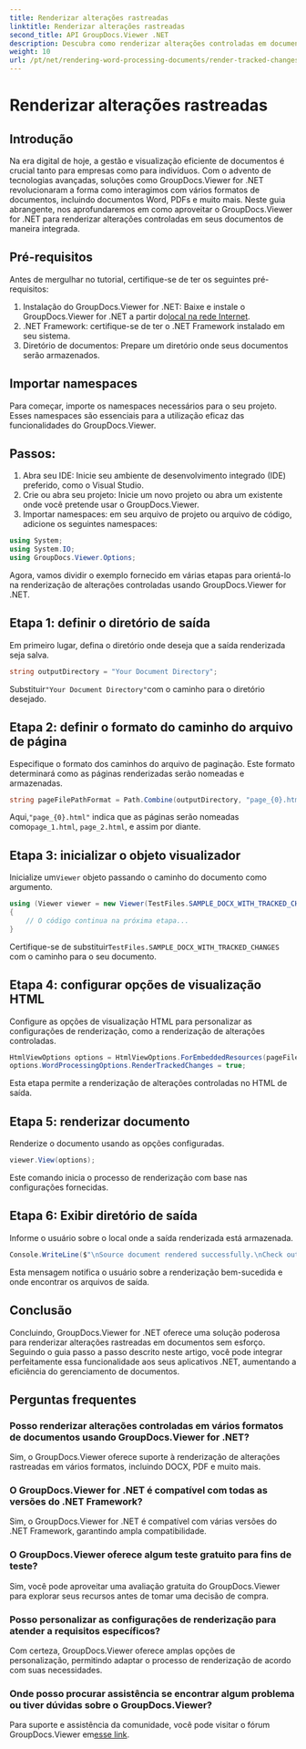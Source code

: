 ```yaml
---
title: Renderizar alterações rastreadas
linktitle: Renderizar alterações rastreadas
second_title: API GroupDocs.Viewer .NET
description: Descubra como renderizar alterações controladas em documentos sem esforço usando GroupDocs.Viewer for .NET. Aumente a eficiência do gerenciamento de documentos.
weight: 10
url: /pt/net/rendering-word-processing-documents/render-tracked-changes/
---
```


# Renderizar alterações rastreadas

## Introdução
Na era digital de hoje, a gestão e visualização eficiente de documentos é crucial tanto para empresas como para indivíduos. Com o advento de tecnologias avançadas, soluções como GroupDocs.Viewer for .NET revolucionaram a forma como interagimos com vários formatos de documentos, incluindo documentos Word, PDFs e muito mais. Neste guia abrangente, nos aprofundaremos em como aproveitar o GroupDocs.Viewer for .NET para renderizar alterações controladas em seus documentos de maneira integrada.
## Pré-requisitos
Antes de mergulhar no tutorial, certifique-se de ter os seguintes pré-requisitos:
1. Instalação do GroupDocs.Viewer for .NET: Baixe e instale o GroupDocs.Viewer for .NET a partir do[local na rede Internet](https://releases.groupdocs.com/viewer/net/).
2. .NET Framework: certifique-se de ter o .NET Framework instalado em seu sistema.
3. Diretório de documentos: Prepare um diretório onde seus documentos serão armazenados.

## Importar namespaces
Para começar, importe os namespaces necessários para o seu projeto. Esses namespaces são essenciais para a utilização eficaz das funcionalidades do GroupDocs.Viewer.
## Passos:
1. Abra seu IDE: Inicie seu ambiente de desenvolvimento integrado (IDE) preferido, como o Visual Studio.
2. Crie ou abra seu projeto: Inicie um novo projeto ou abra um existente onde você pretende usar o GroupDocs.Viewer.
3. Importar namespaces: em seu arquivo de projeto ou arquivo de código, adicione os seguintes namespaces:
```csharp
using System;
using System.IO;
using GroupDocs.Viewer.Options;
```

Agora, vamos dividir o exemplo fornecido em várias etapas para orientá-lo na renderização de alterações controladas usando GroupDocs.Viewer for .NET.
## Etapa 1: definir o diretório de saída
Em primeiro lugar, defina o diretório onde deseja que a saída renderizada seja salva.
```csharp
string outputDirectory = "Your Document Directory";
```
 Substituir`"Your Document Directory"`com o caminho para o diretório desejado.
## Etapa 2: definir o formato do caminho do arquivo de página
Especifique o formato dos caminhos do arquivo de paginação. Este formato determinará como as páginas renderizadas serão nomeadas e armazenadas.
```csharp
string pageFilePathFormat = Path.Combine(outputDirectory, "page_{0}.html");
```
 Aqui,`"page_{0}.html"` indica que as páginas serão nomeadas como`page_1.html`, `page_2.html`, e assim por diante.
## Etapa 3: inicializar o objeto visualizador
 Inicialize um`Viewer` objeto passando o caminho do documento como argumento.
```csharp
using (Viewer viewer = new Viewer(TestFiles.SAMPLE_DOCX_WITH_TRACKED_CHANGES))
{
    // O código continua na próxima etapa...
}
```
 Certifique-se de substituir`TestFiles.SAMPLE_DOCX_WITH_TRACKED_CHANGES` com o caminho para o seu documento.
## Etapa 4: configurar opções de visualização HTML
Configure as opções de visualização HTML para personalizar as configurações de renderização, como a renderização de alterações controladas.
```csharp
HtmlViewOptions options = HtmlViewOptions.ForEmbeddedResources(pageFilePathFormat);
options.WordProcessingOptions.RenderTrackedChanges = true;
```
Esta etapa permite a renderização de alterações controladas no HTML de saída.
## Etapa 5: renderizar documento
Renderize o documento usando as opções configuradas.
```csharp
viewer.View(options);
```
Este comando inicia o processo de renderização com base nas configurações fornecidas.
## Etapa 6: Exibir diretório de saída
Informe o usuário sobre o local onde a saída renderizada está armazenada.
```csharp
Console.WriteLine($"\nSource document rendered successfully.\nCheck output in {outputDirectory}.");
```
Esta mensagem notifica o usuário sobre a renderização bem-sucedida e onde encontrar os arquivos de saída.

## Conclusão
Concluindo, GroupDocs.Viewer for .NET oferece uma solução poderosa para renderizar alterações rastreadas em documentos sem esforço. Seguindo o guia passo a passo descrito neste artigo, você pode integrar perfeitamente essa funcionalidade aos seus aplicativos .NET, aumentando a eficiência do gerenciamento de documentos.
## Perguntas frequentes
### Posso renderizar alterações controladas em vários formatos de documentos usando GroupDocs.Viewer for .NET?
Sim, o GroupDocs.Viewer oferece suporte à renderização de alterações rastreadas em vários formatos, incluindo DOCX, PDF e muito mais.
### O GroupDocs.Viewer for .NET é compatível com todas as versões do .NET Framework?
Sim, o GroupDocs.Viewer for .NET é compatível com várias versões do .NET Framework, garantindo ampla compatibilidade.
### O GroupDocs.Viewer oferece algum teste gratuito para fins de teste?
Sim, você pode aproveitar uma avaliação gratuita do GroupDocs.Viewer para explorar seus recursos antes de tomar uma decisão de compra.
### Posso personalizar as configurações de renderização para atender a requisitos específicos?
Com certeza, GroupDocs.Viewer oferece amplas opções de personalização, permitindo adaptar o processo de renderização de acordo com suas necessidades.
### Onde posso procurar assistência se encontrar algum problema ou tiver dúvidas sobre o GroupDocs.Viewer?
 Para suporte e assistência da comunidade, você pode visitar o fórum GroupDocs.Viewer em[esse link](https://forum.groupdocs.com/c/viewer/9).
